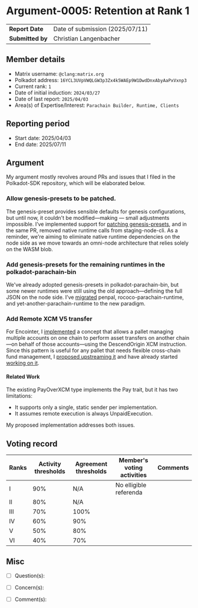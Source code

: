 # Argument-0005: Retention at Rank 1

|                 |                                 |
| --------------- |---------------------------------|
| **Report Date** | Date of submission (2025/07/11) |
| **Submitted by**| Christian Langenbacher          |


## Member details

- Matrix username: `@clang:matrix.org`
- Polkadot address: `16YCL3UVpVWQLGW3p3Zx4k5WAEp9W1DwdDnxAbyAaPxVxnp3`
- Current rank: `1`
- Date of initial induction: `2024/03/27`
- Date of last report: `2025/04/03`
- Area(s) of Expertise/Interest: `Parachain Builder, Runtime, Clients`


## Reporting period

- Start date: 2025/04/03
- End date: 2025/07/11


## Argument
My argument mostly revolves around PRs and issues that I filed in the Polkadot-SDK repository, which will be elaborated below.

### Allow genesis-presets to be patched.
The genesis-preset provides sensible defaults for genesis configurations, but until now, it couldn't be modified—making — small adjustments impossible. I’ve implemented support for [patching genesis-presets](https://github.com/paritytech/polkadot-sdk/pull/8323), and in the same PR, removed native runtime calls from staging-node-cli. As a reminder, we're aiming to eliminate native runtime dependencies on the node side as we move towards an omni-node architecture that relies solely on the WASM blob.

### Add genesis-presets for the remaining runtimes in the polkadot-parachain-bin
We've already adopted genesis-presets in polkadot-parachain-bin, but some newer runtimes were still using the old approach—defining the full JSON on the node side. I’ve [migrated](https://github.com/paritytech/polkadot-sdk/pull/8426) penpal, rococo-parachain-runtime, and yet-another-parachain-runtime to the new paradigm.

### Add Remote XCM V5 transfer
For Encointer, I [implemented](https://github.com/paritytech/polkadot-sdk/pull/9173) a concept that allows a pallet managing multiple accounts on one chain to perform asset transfers on another chain—on behalf of those accounts—using the DescendOrigin XCM instruction. Since this pattern is useful for any pallet that needs flexible cross-chain fund management, I [proposed upstreaming it](https://github.com/paritytech/polkadot-sdk/issues/9170) and have already started [working on it](https://github.com/paritytech/polkadot-sdk/pull/9173).

#### Related Work
The existing PayOverXCM type implements the Pay trait, but it has two limitations:
* It supports only a single, static sender per implementation. 
* It assumes remote execution is always UnpaidExecution.

My proposed implementation addresses both issues.

## Voting record

|  Ranks | Activity thresholds | Agreement thresholds | Member's voting activities | Comments |
|---|---|----------------------|----------------------------|---|
|I  |90%   | N/A                  | No elligible referenda     |  |
|II |80%   | N/A                  |                            |  |
|III|70%   | 100%                 |                            |  |
|IV |60%   | 90%                  |                            |  |
|V  |50%   | 80%                  |                            |  |
|VI |40%   | 70%                  |                            |  |


## Misc

- [ ] Question(s):

- [ ] Concern(s):

- [ ] Comment(s):
